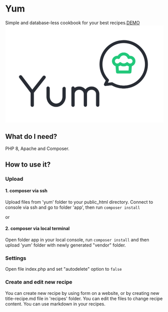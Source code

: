 # Yum
Simple and database-less cookbook for your best recipes.[DEMO](http://yum.asondej.com/)
<br>
[![Yum logo](https://github.com/asondej/Yum/blob/main/yum/app/templates/default/images/yum-logo.svg)](http://yum.asondej.com/)


## What do I need?

PHP 8, Apache and Composer.

## How to use it?

### Upload

#### 1. composer via ssh
Upload files from 'yum' folder to your public_html directory. Connect to console via ssh and go to folder 'app', then run ```composer install```

or

#### 2. composer via local terminal
Open folder app in your local console, run ```composer install``` and then upload 'yum' folder with newly generated "vendor" folder.

### Settings 

Open file index.php and set "autodelete" option to ```false```

### Create and edit new recipe

You can create new recipe by using form on a website, or by creating new title-recipe.md file in 'recipes' folder. You can edit the files to change recipe content.
You can use markdown in your recipes.



